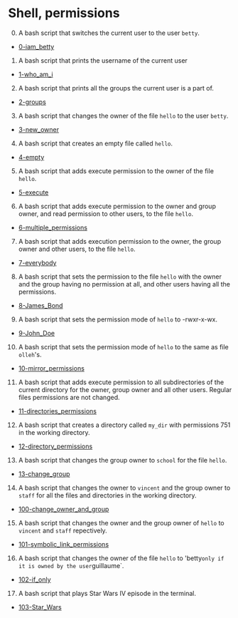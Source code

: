 # Shell, permissions

0. A bash script that switches the current user to the user `betty`.

  * [0-iam_betty](0-iam_betty)

1. A bash script that prints the username of the current user

  * [1-who_am_i](1-who_am_i)

2. A bash script that prints all the groups the current user is a part of.

  * [2-groups](2-groups)

3. A bash script that changes the owner of the file `hello` to the user `betty`.

  * [3-new_owner](3-new_owner)

4. A bash script that creates an empty file called `hello`.

  * [4-empty](4-empty)

5. A bash script that adds execute permission to the owner of the file `hello`.

  * [5-execute](5-execute)

6. A bash script that adds execute permission to the owner and group owner, and read permission to other users, to the file `hello`.

  * [6-multiple_permissions](6-multiple_permissions)

7. A bash script that adds execution permission to the owner, the group owner and other users, to the file `hello`.

  * [7-everybody](7-everybody)

8. A bash script that sets the permission to the file `hello` with the owner and the group having no permission at all, and other users having all the permissions.

  * [8-James_Bond](8-James_Bond)

9. A bash script that sets the permission mode of `hello` to -rwxr-x-wx.

  * [9-John_Doe](9-John_Doe)

10. A bash script that sets the permission mode of `hello` to the same as file `olleh`'s.

  * [10-mirror_permissions](10-mirror_permissions)

11. A bash script that adds execute permission to all subdirectories of the current directory for the owner, group owner and all other users. Regular files permissions are not changed.

  * [11-directories_permissions](11-directories_permissions)

12. A bash script that creates a directory called `my_dir` with permissions 751 in the working directory.

  * [12-directory_permissions](12-directory_permissions)

13. A bash script that changes the group owner to `school` for the file `hello`.

  * [13-change_group](13-change_group)

14. A bash script that changes the owner to `vincent` and the group owner to `staff` for all the files and directories in the working directory.

  * [100-change_owner_and_group](100-change_owner_and_group)

15. A bash script that changes the owner and the group owner of `hello` to `vincent` and `staff` repectively.

  * [101-symbolic_link_permissions](101-symbolic_link_permissions)

16. A bash script that changes the owner of the file `hello` to 'betty` only if it is owned by the user `guillaume`.

  * [102-if_only](102-if_only)

17. A bash script that plays Star Wars IV episode in the terminal.

  * [103-Star_Wars](103-Star_Wars)
